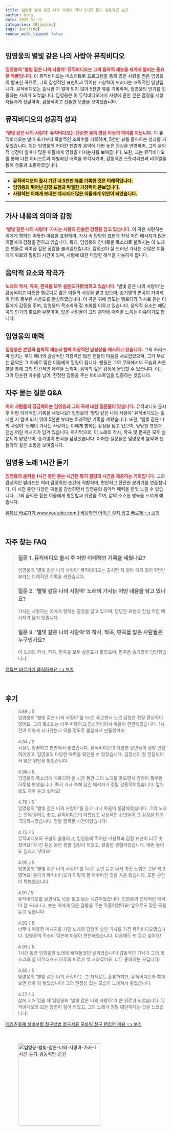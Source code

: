 ```yaml
---
title: 임영웅 별빛 같은 나의 사랑아 가사 1시간 듣기 감동적인 순간
author: bing
date: 2025-01-31
categories: [Blogging]
tags: [writing]
render_with_liquid: false
---
```



<h2 id='임영웅의 별빛 같은 나의 사랑아 뮤직비디오'>임영웅의 별빛 같은 나의 사랑아 뮤직비디오</h2>

<p><b><span style="color: #ee2323;">임영웅의 '별빛 같은 나의 사랑아' 뮤직비디오는 그의 음악적 재능을 세계에 알리는 중요한 작품입니다.</span></b> 이 뮤직비디오는 미스터트롯 프로그램을 통해 많은 사랑을 받은 임영웅이 발표한 곡으로, 그의 감성적인 표현력과 뛰어난 가창력이 드러나는 매력적인 영상입니다. 뮤직비디오는 출시한 지 얼마 되지 않아 5천만 뷰를 기록하며, 임영웅의 인기를 입증하는 사례가 되었습니다. 임영웅은 이 뮤직비디오에서 사랑에 관한 깊은 감정을 시청자들에게 전달하며, 감정적이고 진솔한 모습을 보여줬습니다.</p>

<h2 id='뮤직비디오의 성공적 성과'>뮤직비디오의 성공적 성과</h2>

<p><b><span style="color: #ee2323;">'별빛 같은 나의 사랑아' 뮤직비디오는 단순한 음악 영상 이상의 의미를 지닙니다.</span></b> 이 뮤직비디오는 발매 초기부터 폭발적인 조회수를 기록하며, 5천만 뷰를 돌파하는 성과를 거두었습니다. 이는 임영웅의 커다란 팬층과 음악에 대한 높은 관심을 반영하며, 그의 음악적 성장이 얼마나 많은 이들에게 영향을 미치는지를 보여줍니다. 또한, 그는 뮤직비디오를 통해 다른 아티스트와 차별화된 매력을 부각시키며, 감동적인 스토리라인과 비주얼을 통해 청중과 소통하였습니다.</p>

<hr />

<ul>
    <li><b><span style="background-color: #ffe066;">뮤직비디오의 출시 기간 내 5천만 뷰를 기록한 것은 이례적입니다.</span></b></li>
    <li><b><span style="background-color: #ffe066;">임영웅의 뛰어난 감정 표현과 탁월한 가창력이 돋보입니다.</span></b></li>
    <li><b><span style="background-color: #ffe066;">사랑하는 이에게 보내는 메시지가 많은 이들에게 위안이 되었습니다.</span></b></li>
</ul>

<hr />

<h2 id='가사 내용의 의미와 감정'>가사 내용의 의미와 감정</h2>

<p><b><span style="color: #ee2323;">'별빛 같은 나의 사랑아' 가사는 사랑의 진솔한 감정을 담고 있습니다.</span></b> 이 곡은 사랑하는 이에게 향하는 따뜻한 마음을 표현하며, 가사 속 당당한 표현과 진심 어린 메시지가 많은 이들에게 감정을 전하고 있습니다. 특히, 임영웅의 감미로운 목소리로 불려지는 이 노래는 팬들로 하여금 깊은 공감을 불러일으킵니다. 감정선이 잘 드러난 가사는 수많은 이들에게 위로와 힐링의 시간이 되며, 사랑에 대한 다양한 해석을 가능하게 합니다.</p>

<h2 id='음악적 요소와 작곡가'>음악적 요소와 작곡가</h2>

<p><b><span style="color: #ee2323;">노래의 작사, 작곡, 편곡을 모두 설운도가担当하고 있습니다.</span></b> '별빛 같은 나의 사랑아'는 감성적이고 따뜻한 멜로디로 많은 이들의 사랑을 받고 있으며, 송기영의 편곡이 가미되어 더욱 풍부한 사운드를 완성하였습니다. 이 곡은 귀에 맴도는 멜로디와 가사로 듣는 이들에게 감동을 주며, 임영웅의 목소리와 잘 조화를 이루고 있습니다. 음악적 요소는 해당 곡의 인기의 중요한 부분이며, 많은 사람들이 그의 음악에 매력을 느끼는 이유이기도 합니다.</p>

<h2 id='임영웅의 매력'>임영웅의 매력</h2>

<p><b><span style="color: #ee2323;">임영웅은 본인의 음악적 재능과 함께 이상적인 남성상을 제시하고 있습니다.</span></b> 그의 카리스마 넘치는 무대 매너와 감성적인 가창력은 많은 팬들의 마음을 사로잡았으며, 그가 부르는 음악은 그 자체로 많은 이들에게 힐링이 됩니다. 팬들은 그의 무대에서의 모습과 커튼 콜을 통해 그의 인간적인 매력을 느끼며, 음악의 깊은 감정에 몰입할 수 있습니다. 이는 그가 단순한 가수를 넘어, 진정한 감동을 주는 아티스트임을 입증하는 것입니다.</p>

<h2 id='자주 묻는 질문 Q&A'>자주 묻는 질문 Q&A</h2>

<p><b><span style="color: #ee2323;">여러 사람들이 궁금해하는 임영웅과 그의 곡에 대한 질문들이 있습니다.</span></b> 뮤직비디오 출시 후 어떤 이례적인 기록을 세웠나요? 임영웅의 '별빛 같은 나의 사랑아' 뮤직비디오는 출시한 지 얼마 되지 않아 5천만 뷰라는 이례적인 기록을 세웠습니다. 또한, '별빛 같은 나의 사랑아' 노래의 가사는 사랑하는 이에게 향하는 감정을 담고 있으며, 당당한 표현과 진심 어린 메시지가 담겨 있습니다. 마지막으로, 이 노래의 작사, 작곡 및 편곡은 모두 설운도가 맡았으며, 송기영이 편곡을 담당했습니다. 이러한 질문들은 임영웅의 음악과 팬들과의 깊은 소통을 보여줍니다.</p>

<h2 id='임영웅 노래 1시간 듣기'>임영웅 노래 1시간 듣기</h2>

<p><b><span style="color: #ee2323;">임영웅의 음악을 1시간 동안 듣는 시간은 특히 힐링의 시간을 제공하는 기회입니다.</span></b> 그의 감성적인 발라드는 여러 감정적인 순간에 적합하며, 편안하고 잔잔한 분위기를 연출합니다. 이 시간 동안 다양한 곡들을 감상하면서 임영웅의 음악적 매력을 한껏 느낄 수 있습니다. 그의 음악은 듣는 이들에게 평온함과 위안을 주며, 삶의 소소한 행복을 느끼게 해줍니다.</p>


<p><a class="click-button" title="유튜브 바로가기 www.youtube.comㅣ바탕화면 아이콘 설치 쉽고 빠르게" href="https://purplelist.github.io/posts/%EC%9C%A0%ED%8A%9C%EB%B8%8C-%EB%B0%94%EB%A1%9C%EA%B0%80%EA%B8%B0-www.youtube.com%E3%85%A3%EB%B0%94%ED%83%95%ED%99%94%EB%A9%B4-%EC%95%84%EC%9D%B4%EC%BD%98-%EC%84%A4%EC%B9%98-%EC%89%BD%EA%B3%A0-%EB%B9%A0%EB%A5%B4%EA%B2%8C/" rel="dofollow">유튜브 바로가기 www.youtube.comㅣ바탕화면 아이콘 설치 쉽고 빠르게 👈 보기</a></p><br>
<h2 id='자주_찾는_FAQ'>자주 찾는 FAQ</h2>
<div itemscope="" itemtype="https://schema.org/FAQPage"> 
<blockquote> 
<div itemscope="" itemprop="mainEntity" itemtype="https://schema.org/Question"> 
<h3 itemprop="name">질문 1. 뮤직비디오 출시 후 어떤 이례적인 기록을 세웠나요?</h3> 
<div itemscope="" itemprop="acceptedAnswer" itemtype="https://schema.org/Answer"> 
<span itemprop="text"> 
<p>임영웅의 '별빛 같은 나의 사랑아' 뮤직비디오는 출시한 지 얼마 되지 않아 5천만 뷰라는 이례적인 기록을 세웠습니다.</p> 
</span> 
</div> 
</div> 
<div itemscope="" itemprop="mainEntity" itemtype="https://schema.org/Question"> 
<h3 itemprop="name">질문 2. '별빛 같은 나의 사랑아' 노래의 가사는 어떤 내용을 담고 있나요?</h3> 
<div itemscope="" itemprop="acceptedAnswer" itemtype="https://schema.org/Answer"> 
<span itemprop="text"> 
<p>가사는 사랑하는 이에게 향하는 감정을 담고 있으며, 당당한 표현과 진심 어린 메시지가 담겨 있습니다.</p> 
</span> 
</div> 
</div> 
<div itemscope="" itemprop="mainEntity" itemtype="https://schema.org/Question"> 
<h3 itemprop="name">질문 3. '별빛 같은 나의 사랑아'의 작사, 작곡, 편곡을 맡은 사람들은 누구인가요?</h3> 
<div itemscope="" itemprop="acceptedAnswer" itemtype="https://schema.org/Answer"> 
<span itemprop="text"> 
<p>이 노래의 작사, 작곡, 편곡을 모두 설운도가 맡았으며, 편곡은 송기영이 담당했습니다.</p> 
</span> 
</div> 
</div> 
</blockquote> 
</div>
<p><a class="click-button" title="유튜브 바로가기 클릭하세요" href="https://purplelist.github.io/posts/%EC%9C%A0%ED%8A%9C%EB%B8%8C-%EB%B0%94%EB%A1%9C%EA%B0%80%EA%B8%B0-%ED%81%B4%EB%A6%AD%ED%95%98%EC%84%B8%EC%9A%94/" rel="dofollow">유튜브 바로가기 클릭하세요 👈 보기</a></p><br>
<h2 id='후기'>후기</h2>
<div itemscope itemtype="https://schema.org/Product">
  <blockquote>
  <div itemprop="review" itemscope itemtype="https://schema.org/Review">
      <div itemprop="reviewRating" itemscope itemtype="https://schema.org/Rating"> <span itemprop="ratingValue">4.89</span> / <span itemprop="bestRating">5</span> </div>
      <span itemprop="reviewBody">임영웅의 '별빛 같은 나의 사랑아'를 1시간 들으면서 느낀 감정은 정말 환상적이었어요. 그의 목소리는 너무 따뜻하고 감성적이어서 마음이 편안해졌습니다. 1시간이 어떻게 지나갔는지 모를 정도로 몰입하게 만들었어요.</span>
  </div>
  <br>
  <div itemprop="review" itemscope itemtype="https://schema.org/Review">
      <div itemprop="reviewRating" itemscope itemtype="https://schema.org/Rating"> <span itemprop="ratingValue">4.94</span> / <span itemprop="bestRating">5</span> </div>
      <span itemprop="reviewBody">시설도 깔끔하고 편안해서 좋았습니다. 뮤직비디오의 다양한 장면들이 정말 인상적이었고, 임영웅의 다양한 매력을 확인할 수 있었습니다. 감정선이 잘 전달되어서 많은 위안을 받았습니다.</span>
  </div>
  <br>
  <div itemprop="review" itemscope itemtype="https://schema.org/Review">
      <div itemprop="reviewRating" itemscope itemtype="https://schema.org/Rating"> <span itemprop="ratingValue">4.96</span> / <span itemprop="bestRating">5</span> </div>
      <span itemprop="reviewBody">임영웅의 목소리에 매료되어 한 시간 동안 그의 노래를 들으면서 감정이 풍부한 하루를 보냈습니다. 특히 가사 속에 담긴 메시지가 정말 감동적이었습니다. 앞으로도 자주 듣고 싶어요!</span>
  </div>
  <br>
  <div itemprop="review" itemscope itemtype="https://schema.org/Review">
      <div itemprop="reviewRating" itemscope itemtype="https://schema.org/Rating"> <span itemprop="ratingValue">4.78</span> / <span itemprop="bestRating">5</span> </div>
      <span itemprop="reviewBody">임영웅의 '별빛 같은 나의 사랑아'를 듣고 나니 마음이 뭉클해졌습니다. 그의 노래는 언제 들어도 좋고, 뮤직비디오의 아름답고 감성적인 장면들이 그 감정을 더욱 극대화시켰습니다. 정말 행복한 시간이었습니다!</span>
  </div>
  <br>
  <div itemprop="review" itemscope itemtype="https://schema.org/Review">
      <div itemprop="reviewRating" itemscope itemtype="https://schema.org/Rating"> <span itemprop="ratingValue">4.75</span> / <span itemprop="bestRating">5</span> </div>
      <span itemprop="reviewBody">뮤직비디오의 구성도 훌륭하고, 임영웅의 뛰어난 가창력과 감정 표현이 너무 멋졌어요! 1시간 듣는 동안 정말 힐링이 되었고, 황홀한 경험이었습니다. 매번 들어도 질리지 않아요!</span>
  </div>
  <br>
  <div itemprop="review" itemscope itemtype="https://schema.org/Review">
      <div itemprop="reviewRating" itemscope itemtype="https://schema.org/Rating"> <span itemprop="ratingValue">4.95</span> / <span itemprop="bestRating">5</span> </div>
      <span itemprop="reviewBody">임영웅의 '별빛 같은 나의 사랑아'를 1시간 동안 듣고 나서 가진 느낌은 그냥 최고였어요! 음악과 뮤직비디오가 이렇게 잘 어우러진 것을 처음 봤습니다. 모든 순간이 특별했습니다.</span>
  </div>
  <br>
  <div itemprop="review" itemscope itemtype="https://schema.org/Review">
      <div itemprop="reviewRating" itemscope itemtype="https://schema.org/Rating"> <span itemprop="ratingValue">4.91</span> / <span itemprop="bestRating">5</span> </div>
      <span itemprop="reviewBody">뮤직비디오를 보면서도 넋을 놓고 보는 시간이었습니다. 임영웅의 전체적인 매력이 잘 드러나고, 보는 이에게 많은 감동을 주는 작품이었어요! 앞으로도 많은 곡을 듣고 싶습니다.</span>
  </div>
  <br>
  <div itemprop="review" itemscope itemtype="https://schema.org/Review">
      <div itemprop="reviewRating" itemscope itemtype="https://schema.org/Rating"> <span itemprop="ratingValue">4.92</span> / <span itemprop="bestRating">5</span> </div>
      <span itemprop="reviewBody">너무나 따뜻한 메시지를 가진 노래와 감정이 실린 가사를 가진 뮤직비디오였습니다. 임영웅의 목소리 덕분에 마음이 편안해졌습니다. 다음에도 또 듣고 싶어요!</span>
  </div>
  <br>
  <div itemprop="review" itemscope itemtype="https://schema.org/Review">
      <div itemprop="reviewRating" itemscope itemtype="https://schema.org/Rating"> <span itemprop="ratingValue">4.93</span> / <span itemprop="bestRating">5</span> </div>
      <span itemprop="reviewBody">1시간 동안 임영웅의 노래에 빠져들었던 날이었습니다! 감동적인 가사가 그의 목소리와 잘 어우러져서 하루의 피로가 싹 사라졌어요. 너무 좋아하는 곡입니다!</span>
  </div>
  <br>
  <div itemprop="review" itemscope itemtype="https://schema.org/Review">
      <div itemprop="reviewRating" itemscope itemtype="https://schema.org/Rating"> <span itemprop="ratingValue">4.85</span> / <span itemprop="bestRating">5</span> </div>
      <span itemprop="reviewBody">임영웅의 '별빛 같은 나의 사랑아'는 그 자체로도 훌륭하지만, 뮤직비디오와 함께 보면 더욱 와 닿았습니다! 그의 진정성 있는 모습이 느껴져서 좋았습니다.</span>
  </div>
  <br>
  <div itemprop="review" itemscope itemtype="https://schema.org/Review">
      <div itemprop="reviewRating" itemscope itemtype="https://schema.org/Rating"> <span itemprop="ratingValue">4.77</span> / <span itemprop="bestRating">5</span> </div>
      <span itemprop="reviewBody">삶에 지쳐 있을 때 임영웅의 '별빛 같은 나의 사랑아'가 큰 위로가 되었습니다. 뮤직비디오의 모든 장면이 힘이 되었고, 그의 노래가 정말 대단하다는 것을 느꼈습니다!</span>
  </div>
  </blockquote>
</div>
<p><a class="click-button" title="메리츠화재 실비보험 청구방법 청구서류 모바일 청구 편리한 이용" href="https://purplelist.github.io/posts/%EB%A9%94%EB%A6%AC%EC%B8%A0%ED%99%94%EC%9E%AC-%EC%8B%A4%EB%B9%84%EB%B3%B4%ED%97%98-%EC%B2%AD%EA%B5%AC%EB%B0%A9%EB%B2%95-%EC%B2%AD%EA%B5%AC%EC%84%9C%EB%A5%98-%EB%AA%A8%EB%B0%94%EC%9D%BC-%EC%B2%AD%EA%B5%AC-%ED%8E%B8%EB%A6%AC%ED%95%9C-%EC%9D%B4%EC%9A%A9/" rel="dofollow">메리츠화재 실비보험 청구방법 청구서류 모바일 청구 편리한 이용 👈 보기</a></p><br>
<figure class="image"><img src="https://purplelist.github.io/assets/img/thumbnail/임영웅-별빛-같은-나의-사랑아-가사-1시간-듣기-감동적인-순간.webp" alt="임영웅-별빛-같은-나의-사랑아-가사-1시간-듣기-감동적인-순간" width="256" height="256"></figure>